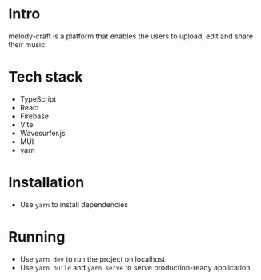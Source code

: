 # Intro

melody-craft is a platform that enables the users to upload, edit and share their music.

# Tech stack

- TypeScript
- React
- Firebase
- Vite
- Wavesurfer.js
- MUI
- yarn

# Installation

- Use `yarn` to install dependencies

# Running

- Use `yarn dev` to run the project on localhost
- Use `yarn build` and `yarn serve` to serve production-ready application
